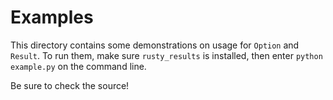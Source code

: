 # Examples

This directory contains some demonstrations on usage for `Option` and `Result`. To run them, make sure `rusty_results` is installed, then enter `python example.py` on the command line.

Be sure to check the source!